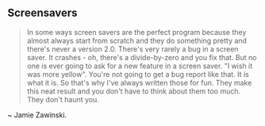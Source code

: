 ## Screensavers

> In some ways screen savers are the perfect program because they
> almost always start from scratch and they do something pretty and
> there's never a version 2.0. There's very rarely a bug in a screen
> saver. It crashes - oh, there's a divide-by-zero and you fix that.
> But no one is ever going to ask for a new feature in a screen saver.
> "I wish it was more yellow". You're not going to get a bug report
> like that. It is what it is. So that's why I've always written those
> for fun. They make this neat result and you don't have to think about
> them too much. They don't haunt you.

~ Jamie Zawinski.
